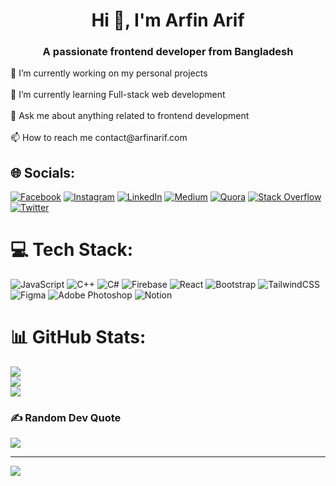 <h1 align="center">Hi 👋, I'm Arfin Arif</h1>
<h3 align="center">A passionate frontend developer from Bangladesh</h3>
🔭 I’m currently working on my personal projects<br><br>🌱 I’m currently learning Full-stack web development<br><br>💬 Ask me about anything related to frontend development<br><br>📫 How to reach me contact@arfinarif.com


## 🌐 Socials:
[![Facebook](https://img.shields.io/badge/Facebook-%231877F2.svg?logo=Facebook&logoColor=white)](https://facebook.com/arfinarif.bd) [![Instagram](https://img.shields.io/badge/Instagram-%23E4405F.svg?logo=Instagram&logoColor=white)](https://instagram.com/iamarfinarif) [![LinkedIn](https://img.shields.io/badge/LinkedIn-%230077B5.svg?logo=linkedin&logoColor=white)](https://linkedin.com/in/arfinarifbd) [![Medium](https://img.shields.io/badge/Medium-12100E?logo=medium&logoColor=white)](https://medium.com/@arfinarif) [![Quora](https://img.shields.io/badge/Quora-%23B92B27.svg?logo=Quora&logoColor=white)](https://bn.quora.com/profile/arfin-arif-1) [![Stack Overflow](https://img.shields.io/badge/-Stackoverflow-FE7A16?logo=stack-overflow&logoColor=white)](https://stackoverflow.com/users/16793688/arfin-arif) [![Twitter](https://img.shields.io/badge/Twitter-%231DA1F2.svg?logo=Twitter&logoColor=white)](https://twitter.com/arfinarif__) 

# 💻 Tech Stack:
![JavaScript](https://img.shields.io/badge/javascript-%23323330.svg?style=for-the-badge&logo=javascript&logoColor=%23F7DF1E) ![C++](https://img.shields.io/badge/c++-%2300599C.svg?style=for-the-badge&logo=c%2B%2B&logoColor=white) ![C#](https://img.shields.io/badge/c%23-%23239120.svg?style=for-the-badge&logo=c-sharp&logoColor=white) ![Firebase](https://img.shields.io/badge/firebase-%23039BE5.svg?style=for-the-badge&logo=firebase) ![React](https://img.shields.io/badge/react-%2320232a.svg?style=for-the-badge&logo=react&logoColor=%2361DAFB) ![Bootstrap](https://img.shields.io/badge/bootstrap-%23563D7C.svg?style=for-the-badge&logo=bootstrap&logoColor=white) ![TailwindCSS](https://img.shields.io/badge/tailwindcss-%2338B2AC.svg?style=for-the-badge&logo=tailwind-css&logoColor=white) 	![Figma](https://img.shields.io/badge/figma-%23F24E1E.svg?style=for-the-badge&logo=figma&logoColor=white) ![Adobe Photoshop](https://img.shields.io/badge/adobephotoshop-%2331A8FF.svg?style=for-the-badge&logo=adobephotoshop&logoColor=white) ![Notion](https://img.shields.io/badge/Notion-%23000000.svg?style=for-the-badge&logo=notion&logoColor=white)
# 📊 GitHub Stats:
![](https://github-readme-stats.vercel.app/api?username=arfin-arif&theme=dark&hide_border=false&include_all_commits=false&count_private=false)<br/>
![](https://github-readme-streak-stats.herokuapp.com/?user=arfin-arif&theme=dark&hide_border=false)<br/>
![](https://github-readme-stats.vercel.app/api/top-langs/?username=arfin-arif&theme=dark&hide_border=false&include_all_commits=false&count_private=false&layout=compact)

### ✍️ Random Dev Quote
![](https://quotes-github-readme.vercel.app/api?type=horizontal&theme=radical)

---
[![](https://visitcount.itsvg.in/api?id=arfin-arif&icon=0&color=0)](https://visitcount.itsvg.in)
